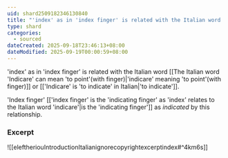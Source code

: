```yaml
---
uid: shard2509182346130840
title: "'index' as in 'index finger' is related with the Italian word 'indicare' meaning 'to point'"
type: shard
categories:
  - sourced
dateCreated: 2025-09-18T23:46:13+08:00
dateModified: 2025-09-19T00:00:59+08:00
---
```

'index' as in 'index finger' is related with the Italian word [[The Italian word 'Indicare' can mean 'to point'(with finger)|'indicare' meaning 'to point'(with finger)]] or [['Indicare' is 'to indicate' in Italian|'to indicate']]. 

'Index finger' [['index finger' is the 'indicating finger' as 'index' relates to the Italian word 'indicare'|is the 'indicating finger']] as *indicated* by this relationship.

### Excerpt
![[eleftheriouIntroductionItalianignorecopyrightexcerptindex#^4km6s]]